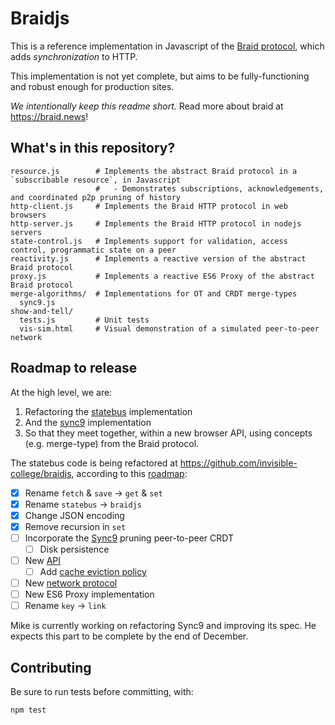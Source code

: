# Braidjs

This is a reference implementation in Javascript of the
[Braid protocol](https://github.com/braid-work/ietf-braid-draft), which adds
*synchronization* to HTTP.

This implementation is not yet complete, but aims to be fully-functioning and
robust enough for production sites.

*We intentionally keep this readme short.* Read more about braid at https://braid.news!


## What's in this repository?

```
resource.js        # Implements the abstract Braid protocol in a `subscribable resource`, in Javascript
                   #   - Demonstrates subscriptions, acknowledgements, and coordinated p2p pruning of history
http-client.js     # Implements the Braid HTTP protocol in web browsers
http-server.js     # Implements the Braid HTTP protocol in nodejs servers
state-control.js   # Implements support for validation, access control, programmatic state on a peer
reactivity.js      # Implements a reactive version of the abstract Braid protocol
proxy.js           # Implements a reactive ES6 Proxy of the abstract Braid protocol
merge-algorithms/  # Implementations for OT and CRDT merge-types
  sync9.js
show-and-tell/
  tests.js         # Unit tests
  vis-sim.html     # Visual demonstration of a simulated peer-to-peer network
```

## Roadmap to release

At the high level, we are:

1. Refactoring the [statebus](https://stateb.us) implementation
2. And the [sync9](https://braid.news/sync9) implementation
3. So that they meet together, within a new browser API, using concepts (e.g. merge-type) from the Braid protocol.

The statebus code is being refactored at https://github.com/invisible-college/braidjs, according to this [roadmap](https://braid.news/roadmap):
- [x] Rename `fetch` & `save` -> `get` & `set`
- [x] Rename `statebus` -> `braidjs`
- [x] Change JSON encoding
- [x] Remove recursion in `set`
- [ ] Incorporate the [Sync9](https://braid.news/sync9/performance) pruning peer-to-peer CRDT
  - [ ] Disk persistence
- [ ] New [API](https://braid.news/roadmap/new-api)
  - [ ] Add [cache eviction policy](https://en.wikipedia.org/wiki/Cache_replacement_policies#Most_recently_used_(MRU))
- [ ] New [network protocol](https://braid.news/protocol)
- [ ] New ES6 Proxy implementation
- [ ] Rename `key` -> `link`

Mike is currently working on refactoring Sync9 and improving its spec.  He
expects this part to be complete by the end of December.

## Contributing

Be sure to run tests before committing, with:

```
npm test
```
